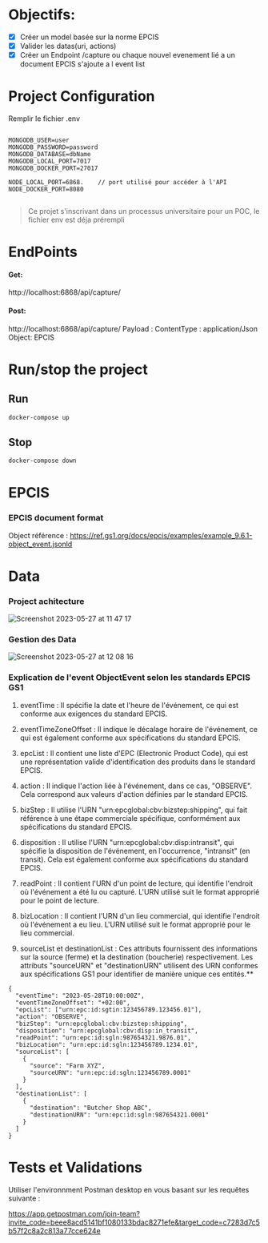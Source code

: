 # Objectifs:

- [x] Créer un model basée sur la norme EPCIS
- [x] Valider les datas(uri, actions)
- [x] Créer un Endpoint /capture ou chaque nouvel evenement lié a un document EPCIS s'ajoute a l event list

# Project Configuration

Remplir le fichier .env

```

MONGODB_USER=user
MONGODB_PASSWORD=password
MONGODB_DATABASE=dbName
MONGODB_LOCAL_PORT=7017
MONGODB_DOCKER_PORT=27017

NODE_LOCAL_PORT=6868.    // port utilisé pour accéder à l'API
NODE_DOCKER_PORT=8080 


```
>Ce projet s'inscrivant dans un processus universitaire pour un POC, le fichier env est déja prérempli

# EndPoints

#### Get:
http://localhost:6868/api/capture/

#### Post:
http://localhost:6868/api/capture/
Payload : ContentType : application/Json
Object: EPCIS

# Run/stop the project

## Run

```bash
docker-compose up
```

## Stop

```bash
docker-compose down
```

# EPCIS
### EPCIS document  format

Object référence : https://ref.gs1.org/docs/epcis/examples/example_9.6.1-object_event.jsonld


# Data
### Project achitecture



![Screenshot 2023-05-27 at 11 47 17](https://github.com/Archyb/G3-iot/assets/121549285/cc738843-c166-4a00-ac8c-d9371d8781da)




### Gestion des Data


![Screenshot 2023-05-27 at 12 08 16](https://github.com/Archyb/G3-iot/assets/121549285/44b66842-873a-402f-9e9d-85cf69f553d1)


### Explication de l'event ObjectEvent selon les standards EPCIS GS1


1. eventTime : Il spécifie la date et l'heure de l'événement, ce qui est conforme aux exigences du standard EPCIS.

2. eventTimeZoneOffset : Il indique le décalage horaire de l'événement, ce qui est également conforme aux spécifications du standard EPCIS.

3. epcList : Il contient une liste d'EPC (Electronic Product Code), qui est une représentation valide d'identification des produits dans le standard EPCIS.

4. action : Il indique l'action liée à l'événement, dans ce cas, "OBSERVE". Cela correspond aux valeurs d'action définies par le standard EPCIS.

5. bizStep : Il utilise l'URN "urn:epcglobal:cbv:bizstep:shipping", qui fait référence à une étape commerciale spécifique, conformément aux spécifications du standard EPCIS.

6. disposition : Il utilise l'URN "urn:epcglobal:cbv:disp:intransit", qui spécifie la disposition de l'événement, en l'occurrence, "intransit" (en transit). Cela est également conforme aux spécifications du standard EPCIS.

7. readPoint : Il contient l'URN d'un point de lecture, qui identifie l'endroit où l'événement a été lu ou capturé. L'URN utilisé suit le format approprié pour le point de lecture.

8. bizLocation : Il contient l'URN d'un lieu commercial, qui identifie l'endroit où l'événement a eu lieu. L'URN utilisé suit le format approprié pour le lieu commercial.

9. sourceList et destinationList : Ces attributs fournissent des informations sur la source (ferme) et la destination (boucherie) respectivement. Les attributs "sourceURN" et "destinationURN" utilisent des URN conformes aux spécifications GS1 pour identifier de manière unique ces entités.**
```
{
  "eventTime": "2023-05-28T10:00:00Z",
  "eventTimeZoneOffset": "+02:00",
  "epcList": ["urn:epc:id:sgtin:123456789.123456.01"],
  "action": "OBSERVE",
  "bizStep": "urn:epcglobal:cbv:bizstep:shipping",
  "disposition": "urn:epcglobal:cbv:disp:in_transit",
  "readPoint": "urn:epc:id:sgln:987654321.9876.01",
  "bizLocation": "urn:epc:id:sgln:123456789.1234.01",
  "sourceList": [
    {
      "source": "Farm XYZ",
      "sourceURN": "urn:epc:id:sgln:123456789.0001"
    }
  ],
  "destinationList": [
    {
      "destination": "Butcher Shop ABC",
      "destinationURN": "urn:epc:id:sgln:987654321.0001"
    }
  ]
}
```


# Tests et Validations

Utiliser l'environnment Postman desktop en vous basant sur les requêtes suivante :

https://app.getpostman.com/join-team?invite_code=beee8acd5141bf1080133bdac8271efe&target_code=c7283d7c5b57f2c8a2c813a77cce624e


